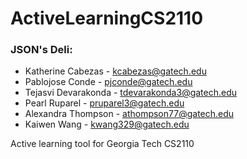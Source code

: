 # ActiveLearningCS2110

### JSON's Deli:
   - Katherine Cabezas - kcabezas@gatech.edu 
   - Pablojose Conde - pjconde@gatech.edu 
   - Tejasvi Devarakonda - tdevarakonda3@gatech.edu 
   - Pearl Ruparel - pruparel3@gatech.edu 
   - Alexandra Thompson - athompson77@gatech.edu 
   - Kaiwen Wang - kwang329@gatech.edu

Active learning tool for Georgia Tech CS2110
